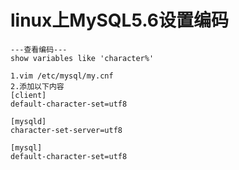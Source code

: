 # linux上MySQL5.6设置编码

    ---查看编码---
    show variables like 'character%'
    
    1.vim /etc/mysql/my.cnf
    2.添加以下内容
    [client]
    default-character-set=utf8

    [mysqld]
    character-set-server=utf8

    [mysql]
    default-character-set=utf8